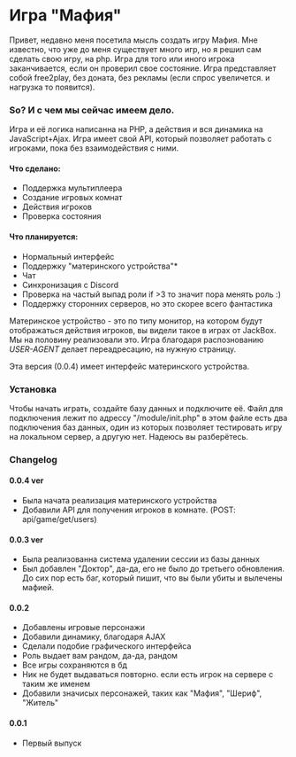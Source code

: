 # Игра "Мафия"

Привет, недавно меня посетила мысль создать игру Мафия. Мне известно, что уже до меня существует много игр, но я решил сам сделать свою игру, на php. Игра для того или иного игрока заканчивается, если он проверил свое состояние. Игра представляет собой free2play, без доната, без рекламы (если спрос увеличется. и нагрузка то появится).

### So? И с чем мы сейчас имеем дело. 

Игра и её логика написанна на PHP, а действия и вся динамика на JavaScript+Ajax. Игра имеет свой API, который позволяет работать с игроками, пока без взаимодействия с ними. 

#### Что сделано:
- Поддержка мультиплеера
- Создание игровых комнат
- Действия игроков
- Проверка состояния

#### Что планируется:
- Нормальный интерфейс
- Поддержку "материнского устройства"*
- Чат
- Синхронизация с Discord
- Проверка на частый выпад роли  if >3 то значит пора менять роль :)
- Поддержку сторонних серверов, но это скорее всего фантастика

Материнское устройство - это по типу монитор, на котором будут отображаться действия игроков, вы видели такое в играх от JackBox. Мы на половину реализовали это. Игра благодаря распознованию _USER-AGENT_ делает переадресацию, на нужную страницу. 

Эта версия (0.0.4) имеет интерфейс материнского устройства.

### Установка

Чтобы начать играть, создайте базу данных и подключите её. Файл для подключения лежит по адрессу "/module/init.php" в этом файле есть два подключения баз данных, один из которых позволяет тестировать игру на локальном сервер, а другую нет. 
Надеюсь вы разберётесь.

### Changelog
#### 0.0.4 ver
- Была начата реализация материнского устройства
- Добавили API для получения игроков в комнате. (POST: api/game/get/users)

#### 0.0.3 ver
- Была реализованна система удалении сессии из базы данных
- Был добавлен "Доктор", да-да, его не было до третьего обновления. До сих пор есть баг, который пишит, что вы были убиты и вылечены мафией. 

#### 0.0.2
- Добавлены игровые персонажи
- Добавили динамику, благодаря AJAX
- Сделали подобие графического интерфейса
- Роль выдает вам рандом, да-да, рандом
- Все игры сохраняются в бд
- Ник не будет выдаваться повторно. если есть игрок на сервере с таким же именем
- Добавили значисых персонажей, таких как "Мафия", "Шериф", "Житель"

#### 0.0.1
- Первый выпуск